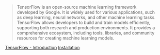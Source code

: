 > TensorFlow is an open-source machine learning framework developed by Google. It is widely used for various applications, such as deep learning, neural networks, and other machine learning tasks. TensorFlow allows developers to build and train models efficiently, supporting both research and production environments. It provides a comprehensive ecosystem, including tools, libraries, and community resources for creating machine learning models.

[TensorFlow - Introduction](https://github.com/aw-junaid/Computer-Science/blob/main/Artificial%20Intelligence/TensorFlow/course/TensorFlow.md)
[Installation](https://github.com/aw-junaid/Computer-Science/blob/main/Artificial%20Intelligence/TensorFlow/course/Installation.md)
